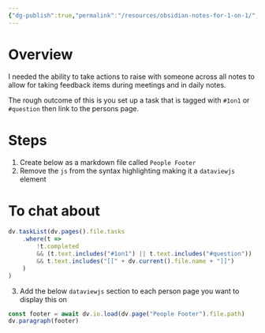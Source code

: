 ```yaml
---
{"dg-publish":true,"permalink":"/resources/obsidian-notes-for-1-on-1/","dgHomeLink":true,"dgPassFrontmatter":false,"dgShowBacklinks":true,"dgShowLocalGraph":true,"dgShowInlineTitle":true}
---
```



# Overview
I needed the ability to take actions to raise with someone across all notes to allow for taking feedback items during meetings and in daily notes.

The rough outcome of this is you set up a task that is tagged with `#1on1` or `#question` then link to the persons page. 

# Steps
1. Create below as a markdown file called `People Footer`
2. Remove the `js` from the syntax highlighting making it a `dataviewjs` element

# To chat about
```js dataviewjs
dv.taskList(dv.pages().file.tasks
    .where(t => 
	    !t.completed 
	    && (t.text.includes("#1on1") || t.text.includes("#question"))
	    && t.text.includes("[[" + dv.current().file.name + "]]")
	)
)
```

3. Add the below `dataviewjs` section to each person page you want to display this on

```js dataviewjs
const footer = await dv.io.load(dv.page("People Footer").file.path)
dv.paragraph(footer)
```